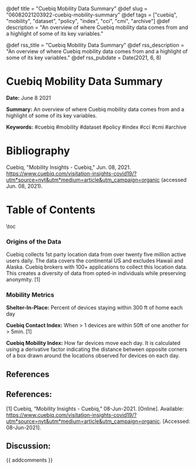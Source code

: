 @def title = "Cuebiq Mobility Data Summary"
@def slug = "06082021203922-cuebiq-mobility-summary"
@def tags = ["cuebiq", "mobility", "dataset", "policy", "index", "cci", "cmi", "archive"]
@def description = "An overview of where Cuebiq mobility data comes from and a highlight of some of its key variables."

@def rss_title = "Cuebiq Mobility Data Summary"
@def rss_description = "An overview of where Cuebiq mobility data comes from and a highlight of some of its key variables."
@def rss_pubdate = Date(2021, 6, 8)


Cuebiq Mobility Data Summary
=========

**Date:** June 8 2021

**Summary:** An overview of where Cuebiq mobility data comes from and a highlight of some of its key variables.

**Keywords:** #cuebiq #mobility #dataset #policy #index #cci #cmi  #archive

Bibliography
==========

Cuebiq, "Mobility Insights - Cuebiq," Jun. 08, 2021. https://www.cuebiq.com/visitation-insights-covid19/?utm*source=nyt&utm*medium=article&utm_campaign=organic (accessed Jun. 08, 2021).

Table of Contents
=========

\toc

### Origins of the Data

Cuebiq collects 1st party location data from over twenty five million active users daily.  The data covers the continental US and excludes Hawaii and Alaska.  Cuebiq brokers with 100+ applications to collect this location data. This creates a diversity of data from opted-in individuals while preserving anonymity. [1]

### Mobility Metrics

**Shelter-In-Place:** Percent of devices staying within 300 ft of home each day

**Cuebiq Contact Index:** When > 1 devices are within 50ft of one another for > 5min. [1]

**Cuebiq Mobility Index:** How far devices move each day. It is calculated using a derivative factor indicating the distance between opposite corners of a box drawn around the locations observed for devices on each day. 

## References

## References:

[1] Cuebiq, “Mobility Insights - Cuebiq,” 08-Jun-2021. [Online]. Available: https://www.cuebiq.com/visitation-insights-covid19/?utm*source=nyt&utm*medium=article&utm_campaign=organic. [Accessed: 08-Jun-2021].
## Discussion: 

{{ addcomments }}
